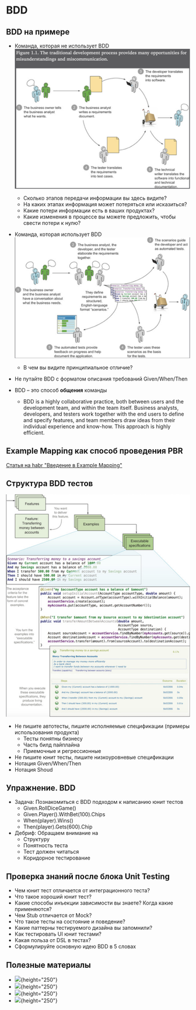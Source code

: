 # BDD

## BDD на примере

- Команда, которая не использует BDD
  ![](Images/bdd-before.png)
  - Сколько этапов передачи информации вы здесь видите?
  - На каких этапах информация может потеряться или исказиться?
  - Какие потери информации есть в ваших продуктах?
  - Какие изменения в процессе вы можете предложить, чтобы свести потери к нулю?

- Команда, которая использует BDD
  ![](Images/bdd-after.png)
  - В чем вы видите принципиальное отличие?

- Не путайте BDD с форматом описания требований Given/When/Then
- BDD – это способ **общения** команды
  - BDD is a highly collaborative practice, both between users and the development team, and within the team itself. Business analysts, developers, and testers work together with the end users to define and specify features, and team members draw ideas from their individual experience and know-how. This approach is highly efficient.

## Example Mapping как способ проведения PBR
[Статья на habr "Введение в Example Mapping"](https://habr.com/ru/company/oleg-bunin/blog/450844/)


## Структура BDD тестов
![](Images/bdd-tests-structure.png)
- Не пишите автотесты, пишите исполняемые спецификации (примеры использования продукта)
  - Тесты понятны бизнесу
  - Часть билд пайплайна
  - Приемочные и регрессионные
- Не пишите юнит тесты, пишите низкоуровневые спецификации
- Нотация Given/When/Then
- Нотация Shoud

## Упражнение. BDD
- Задача: Познакомиться с BDD подходом к написанию юнит тестов
  - Given.RollDiceGame()
  - Given.Player().WithBet(100).Chips
  - When(player).Wins()
  - Then(player).Gets(600).Chip
- Дебриф: Обращаем внимание на
  - Структуру 
  - Понятность теста
  - Тест должен читаться
  - Коридорное тестирование

## Проверка знаний после блока Unit Testing
- Чем юнит тест отличается от интеграционного теста?
- Что такое хороший юнит тест?
- Какие способы инъекции зависимости вы знаете? Когда какие применяются?
- Чем Stub отличается от Mock?
- Что такое тесты на состояние и поведение?
- Какие паттерны тестируемого дизайна вы запомнили?
- Как тестировать UI юнит тестами?
- Какая польза от DSL в тестах?
- Сформулируйте основную идею BDD в 5 словах

## Полезные материалы
* ![](https://images-na.ssl-images-amazon.com/images/I/51Gxwv4a1SL._SX258_BO1,204,203,200_.jpg){height="250"}
* ![](https://agiletester.ca/wp-content/uploads/sites/26/2014/09/MoreAgileTestingCover.jpg){height="250"}
* ![](http://martinfowler.com/books/meszaros.jpg){height="250"}
* ![](https://images-na.ssl-images-amazon.com/images/I/41LsqcfxGbL._SX397_BO1,204,203,200_.jpg){height="250"}
